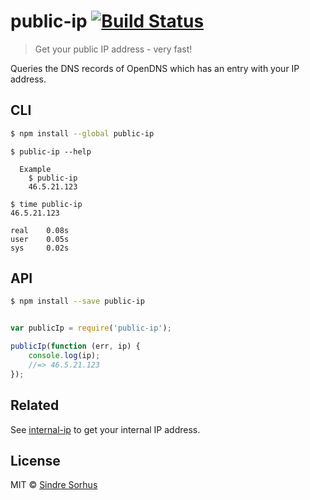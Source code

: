 # public-ip [![Build Status](https://travis-ci.org/sindresorhus/public-ip.svg?branch=master)](https://travis-ci.org/sindresorhus/public-ip)

> Get your public IP address - very fast!

Queries the DNS records of OpenDNS which has an entry with your IP address.


## CLI

```sh
$ npm install --global public-ip
```

```
$ public-ip --help

  Example
    $ public-ip
    46.5.21.123
```

```
$ time public-ip
46.5.21.123

real    0.08s
user    0.05s
sys     0.02s
```


## API

```sh
$ npm install --save public-ip
```

```js

var publicIp = require('public-ip');

publicIp(function (err, ip) {
	console.log(ip);
	//=> 46.5.21.123
});
```


## Related

See [internal-ip](https://github.com/sindresorhus/internal-ip) to get your internal IP address.


## License

MIT © [Sindre Sorhus](http://sindresorhus.com)
